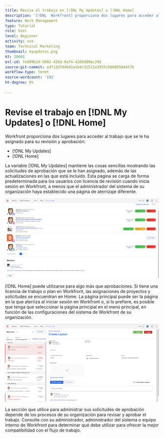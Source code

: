 ```yaml
---
title: Revise el trabajo en [!DNL My Updates] o [!DNL Home]
description: '[!DNL  Workfront] proporciona dos lugares para acceder al trabajo que se le ha asignado para revisión y aprobación: [!DNL My Updates] y [!DNL Home] '
feature: Work Management
type: Tutorial
role: User
level: Beginner
activity: use
team: Technical Marketing
thumbnail: myupdates.png
kt: 10081
exl-id: fed89b2d-5092-426d-8af4-4268d89bc29d
source-git-commit: adf12d7846d2a1b4c32513a3955c080905044576
workflow-type: tm+mt
source-wordcount: '191'
ht-degree: 0%

---
```


# Revise el trabajo en [!DNL My Updates] o [!DNL Home]

Workfront proporciona dos lugares para acceder al trabajo que se le ha asignado para su revisión y aprobación:

* [!DNL My Updates]
* [!DNL Home]

La variable [!DNL My Updates] mantiene las cosas sencillas mostrando las solicitudes de aprobación que se le han asignado, además de las actualizaciones en las que está incluido. Esta página se carga de forma predeterminada para los usuarios con licencia de revisión cuando inicia sesión en Workfront, a menos que el administrador del sistema de su organización haya establecido una página de aterrizaje diferente.

![Una imagen del [!DNL My Updates] página](assets/my-updates-overview.png)

[!DNL Home] puede utilizarse para algo más que aprobaciones. Si tiene una licencia de trabajo o plan en Workfront, las asignaciones de proyectos y solicitudes se encuentran en Home. La página principal puede ser la página en la que aterriza al iniciar sesión en Workfront o, si lo prefiere, es posible que tenga que seleccionar la página principal en el menú principal, en función de las configuraciones del sistema de Workfront de su organización.

![Una imagen del [!DNL Home] página](assets/home-overview.png)

La sección que utilice para administrar sus solicitudes de aprobación depende de los procesos de su organización para revisar y aprobar el trabajo. Consulte con su administrador, administrador del sistema o equipo interno de Workfront para determinar qué debe utilizar para ofrecer la mejor compatibilidad con el flujo de trabajo.
